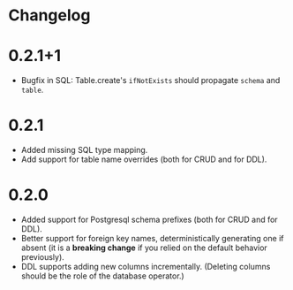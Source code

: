 # Changelog

# 0.2.1+1

- Bugfix in SQL: Table.create's `ifNotExists` should propagate `schema` and `table`.

# 0.2.1

- Added missing SQL type mapping.
- Add support for table name overrides (both for CRUD and for DDL).

# 0.2.0

- Added support for Postgresql schema prefixes (both for CRUD and for DDL).
- Better support for foreign key names, deterministically generating one if absent
  (it is a **breaking change** if you relied on the default behavior previously).
- DDL supports adding new columns incrementally.
  (Deleting columns should be the role of the database operator.)
